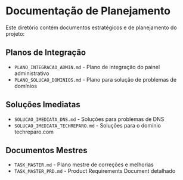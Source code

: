 # Documentação de Planejamento

Este diretório contém documentos estratégicos e de planejamento do projeto:

## Planos de Integração
- `PLANO_INTEGRACAO_ADMIN.md` - Plano de integração do painel administrativo
- `PLANO_SOLUCAO_DOMINIOS.md` - Plano para solução de problemas de domínios

## Soluções Imediatas
- `SOLUCAO_IMEDIATA_DNS.md` - Soluções para problemas de DNS
- `SOLUCAO_IMEDIATA_TECHREPARO.md` - Soluções para o domínio techreparo.com

## Documentos Mestres
- `TASK_MASTER.md` - Plano mestre de correções e melhorias
- `TASK_MASTER_PRD.md` - Product Requirements Document detalhado
